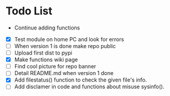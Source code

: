 # Todo List

- Continue adding functions
- [x] Test module on home PC and look for errors
- [ ] When version 1 is done make repo public
- [ ] Upload first dist to pypi
- [x] Make functions wiki page 
- [ ] Find cool picture for repo banner
- [ ] Detail README.md when version 1 done
- [x] Add filestatus() function to check the given file's info.
- [ ] Add disclamer in code and functions about misuse sysinfo().